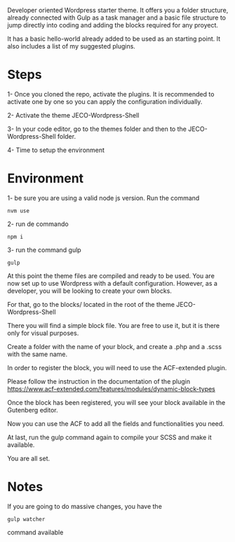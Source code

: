 Developer oriented Wordpress starter theme.
It offers you a folder structure, already connected with Gulp as a task manager and a basic file structure to jump directly into coding and adding the blocks required for any proyect.

It has a basic hello-world already added to be used as an starting point.
It also includes a list of my suggested plugins.
# Steps

1- Once you cloned the repo, activate the plugins. It is recommended to activate one by one so you can apply the configuration individually.

2- Activate the theme JECO-Wordpress-Shell

3- In your code editor, go to the themes folder and then to the JECO-Wordpress-Shell folder.

4- Time to setup the environment

# Environment

1- be sure you are using a valid node js version. Run the command 
```
nvm use
```

2- run de commando
```
npm i
```

3- run the command gulp
```
gulp
```

At this point the theme files are compiled and ready to be used. You are now set up to use Wordpress with a default configuration.
However, as a developer, you will be looking to create your own blocks.

For that, go to the blocks/ located in the root of the theme JECO-Wordpress-Shell

There you will find a simple block file. You are free to use it, but it is there only for visual purposes.

Create a folder with the name of your block, and create a .php and a .scss with the same name.

In order to register the block, you will need to use the ACF-extended plugin.

Please follow the instruction in the documentation of the plugin https://www.acf-extended.com/features/modules/dynamic-block-types

Once the block has been registered, you will see your block available in the Gutenberg editor.

Now you can use the ACF to add all the fields and functionalities you need. 

At last, run the gulp command again to compile your SCSS and make it available.

You are all set.

# Notes
If you are going to do massive changes, you have the 
```
gulp watcher
``` 
command available

